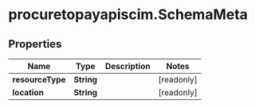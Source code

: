 # procuretopayapiscim.SchemaMeta

## Properties

Name | Type | Description | Notes
------------ | ------------- | ------------- | -------------
**resourceType** | **String** |  | [readonly] 
**location** | **String** |  | [readonly] 


